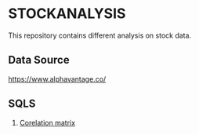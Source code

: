 # STOCKANALYSIS

This repository contains different analysis on stock data.

## Data Source
https://www.alphavantage.co/

## SQLS

1. [Corelation matrix](docs/correlation.rst)

